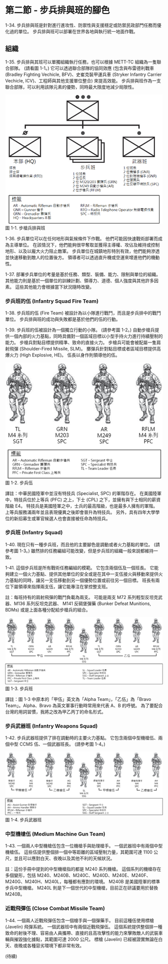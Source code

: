 # 第二節 - 步兵排與班的腳色

1-34. 步兵排與班是針對進行進攻性、防禦性與支援穩定或防禦民政部門任務而優化過的單位。 步兵排與班可以部署在世界各地與執行統一地面作戰。

## 組織

1-35. 步兵排與其班可以單獨組織執行任務，也可以根據 METT-TC 組織為一隻聯合部隊。 (請看圖 1-1。) 它可以透過聯合部隊的協同效應 (包含與布雷德利戰車 (Bradley Fighting Vechicle, BFV)、史崔克裝甲運兵車 (Stryker Infantry Carrier Vechicle, ICV)、工程師與其他支援單位整合) 來提高效能。 步兵排與班作為一支聯合部隊，可以利用該隊元素的優勢，同時最大限度地減少局限性。

![步槍兵排與班](figures/figure-1-1.png)
圖 1-1. 步槍兵排與班

1-36. 步兵單位可以在任何地形與氣候條件下作戰。 他們可能因快速戰術部署而成為主導單位。 在該情況下，他們能夠很早奪取並獲得主導權、攻佔及維持或控制地形、以及以龐大火力阻止敵軍。 步兵單位在城鎮地形特別有效，他們能夠滲透並快速移動到敵人的位置後方。 領導者可以透過直升機或空運來增進他們的機動性。

1-37. 部署步兵單位的考量是基於任務、類型、裝備、能力、限制與單位的組織。 其他能力則是基於一個單位的訓練計劃、領導力、道德、個人強度與其他許多因素。 這些其他能力會根據當下狀況隨時改變。

### 步兵班的伍 (Infantry Squad Fire Team)

1-38. 步兵班的伍 (Fire Team) 被設計為以小隊進行戰鬥，而且是步兵排中的戰鬥單位。 步兵排與班的成功與失敗都是基於他們的伍的行動。

1-39. 步兵班的伍被設計為一個獨立行動的小隊。 (請參考圖 1-2。) 自動步槍兵提供一個內部的火力基點，同時具備對一個區域目標以小型手持火力進行持續壓制的能力。 步槍兵對點目標提供精準、致命的直接火力。 步槍兵可能會被配屬一隻肩射飛彈 (Shoulder-Fired Missile, SLM)。 擲彈兵針對點目標或者區域目標提供高爆火力 (High Explosive, HE)。 伍長以身作則領導他的伍。

![步兵伍](figures/figure-1-2.png)
圖 1-2. 步兵伍

譯註：中華民國陸軍中並沒有特技兵 (Specialist, SPC) 的軍階存在。 在美國陸軍中，特技兵位於上等兵 (PFC) 之上，下士 (CPL) 之下，並擁有與下士相同的薪資階級 E4。 特技兵是美國陸軍之中，士兵的最高階級，也是最多人擁有的軍階。 上等兵服務滿兩年並且表現優異之後即會晉升為特技兵。 另外，具有四年大學學位的新招募生或軍官候選人也會直接被任命為特技兵。

### 步兵班 (Infantry Squad)

1-40. 現在只有一種步兵班，而且他的主要腳色是調動或者火力基點的單位。 (請參考圖 1-3。) 雖然排的任務編組可能改變，但是步兵班的組織一般來說都維持一致。

1-41. 這個步兵班是所有戰術任務編組的模範。 它包含兩個伍及一個班長。 它能夠建立一個火力基點、提供其他單位的安全或是在其中一支伍接火與移動來提供火力基點的同時，讓另一支伍移動到另一個優勢位置或前往另一個目標。 班長有兩位下屬領導來指揮兩支伍，讓它能專注在掌控整支班。

註：每班持有的肩射飛彈的戰鬥負載為兩支。 可能是兩支 M72 系列輕型反坦克武器、M136 系列反坦克武器、 M141 反碉堡彈藥 (Bunker Defeat Munitions, BDMs) 或是上面各種分配給步槍兵的組合。

![步兵班](figures/figure-1-3.png)
圖 1-3. 步兵班

譯註：圖 1-3 中原本的「甲伍」英文為「Alpha Team」，「乙伍」為「Bravo Team」。Alpha、Bravo 為英文軍事行動時常用來代表 A、B 的呼號。 為了要配合台灣的用詞習慣，我將之改為甲乙丙丁的命名形式。

### 步兵武器班 (Infantry Weapons Squad)

1-42. 步兵武器班提供了排在調動時的主要火力基點。 它包含兩個中型機槍伍、兩個中型 CCMS 伍、一個武器班長。 (請參考圖 1-4。)

![步兵武器班](figures/figure-1-4.png)
圖 1-4. 步兵武器班

### 中型機槍伍 (Medium Machine Gun Team)

1-43. 一個兩人中型機槍伍包含一位機槍手與助理槍手。 一個武器班中有兩個中型機槍伍。 這些伍提供整個排一個中等距離的區域壓制力量，其範圍可達 1100 公尺，並且可以應對白天、夜晚以及其他不利的天候狀況。

註：這份手冊中提到的中型機槍指的都是 M240 系列機槍。 這個系列的機槍存在多個變形，包括 M240、M240B、M240C、M240D、M240E、M240F、M240G、M240H、M240L，每種都有應對的環境。 M240B 是美國陸軍的標準步兵中型機槍。 M240L 則是下一個世代的中型機槍，目前正在研議要用於替換 M240B。

### 近戰飛彈伍 (Close Combat Missile Team)

1-44. 一個兩人近戰飛彈伍包含一個槍手與一個彈藥手。 目前這種伍使用標槍 (Javelin) 飛彈系統。 一個武器班中有兩個近戰飛彈伍。 這個系統提供整個排一種致命的射後不理、容易由人員攜帶、直接的且高攻擊性的能力來擊敗敵人的武裝車輛與摧毀強化據點，其範圍可達 2000 公尺。 標槍 (Javelin) 已經被證實無論在白天、夜晚或各種惡劣環境下都非常有效。

(待續)
